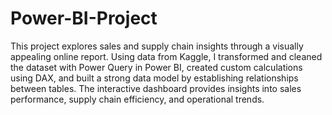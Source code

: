 # Power-BI-Project
This project explores sales and supply chain insights through a visually appealing online report. Using data from Kaggle, I transformed and cleaned the dataset with Power Query in Power BI, created custom calculations using DAX, and built a strong data model by establishing relationships between tables. The interactive dashboard provides insights into sales performance, supply chain efficiency, and operational trends.



